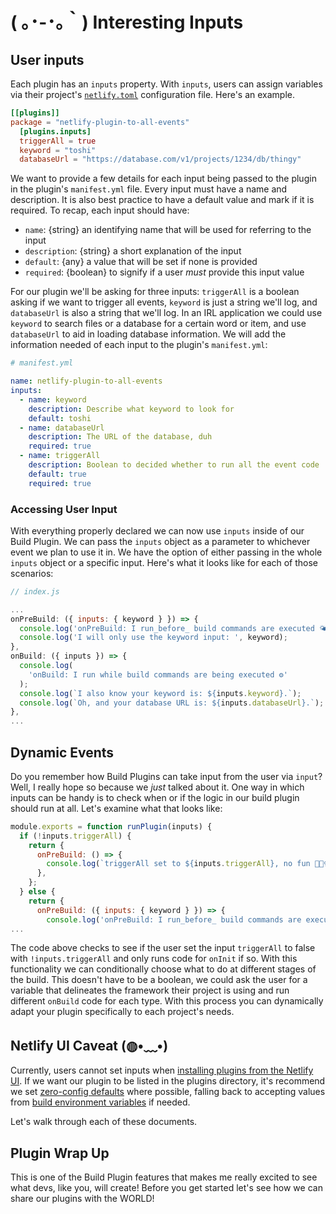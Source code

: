 # ( ｡･-･｡｀) Interesting Inputs

## User inputs

Each plugin has an `inputs` property. With `inputs`, users can assign variables via their project's [`netlify.toml`](https://docs.netlify.com/configure-builds/file-based-configuration/?utm_source=blog&utm_medium=what-plugin-2-tzm&utm_campaign=devex) configuration file. Here's an example. 

```toml
[[plugins]]
package = "netlify-plugin-to-all-events"
  [plugins.inputs]
  triggerAll = true
  keyword = "toshi"
  databaseUrl = "https://database.com/v1/projects/1234/db/thingy"
```

We want to provide a few details for each input being passed to the plugin in the plugin's `manifest.yml` file. Every input must have a name and description. It is also best practice to have a default value and mark if it is required. To recap, each input should have:

* `name`: {string} an identifying name that will be used for referring to the input
* `description`: {string} a short explanation of the input
* `default`: {any} a value that will be set if none is provided
* `required`: {boolean} to signify if a user *must* provide this input value

For our plugin we'll be asking for three inputs: `triggerAll` is a boolean asking if we want to trigger all events, `keyword` is just a string we'll log, and `databaseUrl` is also a string that we'll log. In an IRL application we could use `keyword` to search files or a database for a certain word or item, and use `databaseUrl` to aid in loading database information. We will add the information needed of each input to the plugin's `manifest.yml`:

```yaml
# manifest.yml

name: netlify-plugin-to-all-events
inputs:
  - name: keyword
    description: Describe what keyword to look for
    default: toshi
  - name: databaseUrl
    description: The URL of the database, duh
    required: true
  - name: triggerAll
    description: Boolean to decided whether to run all the event code
    default: true
    required: true
```

### Accessing User Input

With everything properly declared we can now use `inputs` inside of our Build Plugin. We can pass the `inputs` object as a parameter to whichever event we plan to use it in. We have the option of either passing in the whole `inputs` object or a specific input. Here's what it looks like for each of those scenarios:

```js
// index.js

...
onPreBuild: ({ inputs: { keyword } }) => {
  console.log('onPreBuild: I run_before_ build commands are executed 🌤');
  console.log('I will only use the keyword input: ', keyword);
},
onBuild: ({ inputs }) => {
  console.log(
    'onBuild: I run while build commands are being executed ⚙️'
  );
  console.log(`I also know your keyword is: ${inputs.keyword}.`);
  console.log(`Oh, and your database URL is: ${inputs.databaseUrl}.`);
},
...
```

## Dynamic Events

Do you remember how Build Plugins can take input from the user via `input`? Well, I really hope so because we *just* talked about it. One way in which inputs can be handy is to check when or if the logic in our build plugin should run at all. Let's examine what that looks like:

```js
module.exports = function runPlugin(inputs) {
  if (!inputs.triggerAll) {
    return {
      onPreBuild: () => {
        console.log(`triggerAll set to ${inputs.triggerAll}, no fun 🤷🏻‍♀️!`);
      },
    };
  } else {
    return {
      onPreBuild: ({ inputs: { keyword } }) => {
        console.log('onPreBuild: I run_before_ build commands are executed 🌤')
...
```

The code above checks to see if the user set the input `triggerAll` to false with `!inputs.triggerAll` and only runs code for `onInit` if so. With this functionality we can conditionally choose what to do at different stages of the build. This doesn't have to be a boolean, we could ask the user for a variable that delineates the framework their project is using and run different `onBuild` code for each type. With this process you can dynamically adapt your plugin specifically to each project's needs.

## Netlify UI Caveat (◍•﹏•)

Currently, users cannot set inputs when [installing plugins from the Netlify UI](https://docs.netlify.com/configure-builds/build-plugins/#ui-installation). If we want our plugin to be listed in the plugins directory, it's recommend we set  [zero-config defaults](https://github.com/netlify/plugins/blob/master/docs/guidelines.md) where possible, falling back to accepting values from [build environment variables](https://docs.netlify.com/configure-builds/environment-variables/#declare-variables) if needed.
 
Let's walk through each of these documents.

## Plugin Wrap Up

This is one of the Build Plugin features that makes me really excited to see what devs, like you, will create! Before you get started let's see how we can share our plugins with the WORLD! 